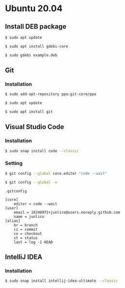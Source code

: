 # Ubuntu 20.04

## Install DEB package

```sh
$ sudo apt update

$ sudo apt install gdebi-core

$ sudo gdebi example.deb
```

## Git

### Installation

```sh
$ sudo add-apt-repository ppa:git-core/ppa

$ sudo apt update

$ sudo apt install git
```

## Visual Studio Code

### Installation

```sh
$ sudo snap install code --classic
```

### Setting

```sh
$ git config --global core.editor "code --wait"

$ git config --global -e
```

`.gitconfig`

```
[core]
	editor = code --wait
[user]
	email = 18248972+junlico@users.noreply.github.com
	name = junlico
[alias]
	br = branch
	ci = commit
	co = checkout
	st = status
	last = log -1 HEAD
```

## IntelliJ IDEA

### Installation

```sh
$ sudo snap install intellij-idea-ultimate --classic
```
